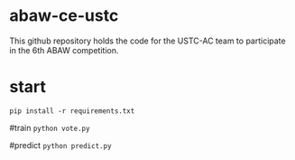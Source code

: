 # abaw-ce-ustc
This github repository holds the code for the USTC-AC team to participate in the 6th ABAW competition.

# start
`pip install -r requirements.txt`

#train
`python vote.py`

#predict
`python predict.py`


